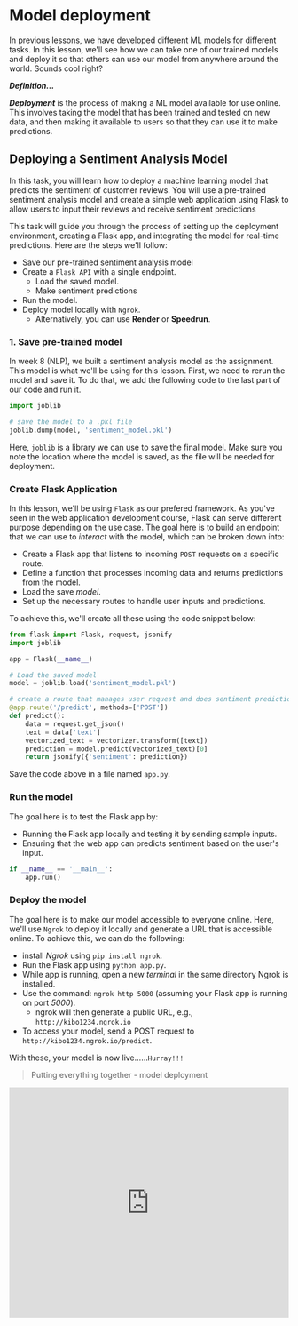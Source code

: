 # Model deployment
In previous lessons, we have developed different ML models for different tasks. In this lesson, we'll see how we can take one of our trained models and deploy it so that others can use our model from anywhere around the world. Sounds cool right?


<aside>

**_Definition..._**

**_Deployment_** is the process of making a ML model available for use online. This involves taking the model that has been trained and tested on new data, and then making it available to users so that they can use it to make predictions.
</aside>

## Deploying a Sentiment Analysis Model
In this task, you will learn how to deploy a machine learning model that predicts the sentiment of customer reviews. You will use a pre-trained sentiment analysis model and create a simple web application using Flask to allow users to input their reviews and receive sentiment predictions

This task will guide you through the process of setting up the deployment environment, creating a Flask app, and integrating the model for real-time predictions. Here are the steps we'll follow:

- Save our pre-trained sentiment analysis model
- Create a `Flask API` with a single endpoint.
    - Load the saved model.
    - Make sentiment predictions
- Run the model.
- Deploy model locally with `Ngrok`.
    - Alternatively, you can use **Render** or **Speedrun**.

### 1. Save pre-trained model
In week 8 (NLP), we built a sentiment analysis model as the assignment. This model is what we'll be using for this lesson. First, we need to rerun the model and save it. To do that, we add the following code to the last part of our code and run it.

```python
import joblib

# save the model to a .pkl file
joblib.dump(model, 'sentiment_model.pkl')
```

Here, `joblib` is a library we can use to save the final model. Make sure you note the location where the model is saved, as the file will be needed for deployment.

### Create Flask Application
In this lesson, we'll be using `Flask` as our prefered framework. As you've seen in the web application development course, Flask can serve different purpose depending on the use case. The goal here is to build an endpoint that we can use to _interact_ with the model, which can be broken down into:

- Create a Flask app that listens to incoming `POST` requests on a specific route.
- Define a function that processes incoming data and returns predictions from the model.
- Load the save _model_.
- Set up the necessary routes to handle user inputs and predictions.

To achieve this, we'll create all these using the code snippet below:

```python
from flask import Flask, request, jsonify
import joblib

app = Flask(__name__)

# Load the saved model
model = joblib.load('sentiment_model.pkl')

# create a route that manages user request and does sentiment prediction
@app.route('/predict', methods=['POST'])
def predict():
    data = request.get_json()
    text = data['text']
    vectorized_text = vectorizer.transform([text])
    prediction = model.predict(vectorized_text)[0]
    return jsonify({'sentiment': prediction})
```

Save the code above in a file named `app.py`.

### Run the model
The goal here is to test the Flask app by:
- Running the Flask app locally and testing it by sending sample inputs.
- Ensuring that the web app can predicts sentiment based on the user's input.

```python
if __name__ == '__main__':
    app.run()
```

### Deploy the model
The goal here is to make our model accessible to everyone online. Here, we'll use `Ngrok` to deploy it locally and generate a URL that is accessible online. To achieve this, we can do the following:

- install _Ngrok_ using `pip install ngrok`.
- Run the Flask app using `python app.py`.
- While app is running, open a new _terminal_ in the same directory Ngrok is installed.
- Use the command: `ngrok http 5000` (assuming your Flask app is running on port _5000_).
    - ngrok will then generate a public URL, e.g., `http://kibo1234.ngrok.io`
- To access your model, send a POST request to `http://kibo1234.ngrok.io/predict`.

With these, your model is now live......`Hurray!!!`

> Putting everything together - model deployment
<div style="position: relative; padding-bottom: 56.25%; height: 0;"><iframe width="100%" height="415" src="https://www.youtube.com/embed/IC0o_FRiX-sw" title="Computer Vision" frameborder="0" allow="accelerometer; autoplay; clipboard-write; encrypted-media; gyroscope; picture-in-picture" allowfullscreen></iframe></div>
</details>
